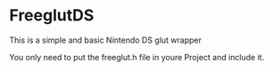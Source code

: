 # FreeglutDS
This is a simple and basic Nintendo DS glut wrapper

You only need to put the freeglut.h file in youre
Project and include it.
